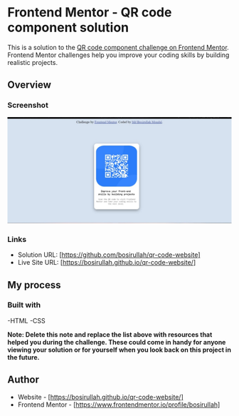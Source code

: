 # Frontend Mentor - QR code component solution

This is a solution to the [QR code component challenge on Frontend Mentor](https://www.frontendmentor.io/challenges/qr-code-component-iux_sIO_H). Frontend Mentor challenges help you improve your coding skills by building realistic projects. 

## Overview

### Screenshot

![](./screenshot.jpeg)


### Links

- Solution URL: [https://github.com/bosirullah/qr-code-website]
- Live Site URL: [https://bosirullah.github.io/qr-code-website/]

## My process

### Built with

-HTML
-CSS

**Note: Delete this note and replace the list above with resources that helped you during the challenge. These could come in handy for anyone viewing your solution or for yourself when you look back on this project in the future.**

## Author

- Website - [https://bosirullah.github.io/qr-code-website/]
- Frontend Mentor - [https://www.frontendmentor.io/profile/bosirullah]



